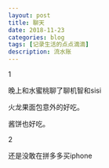 ```yaml
---
layout: post
title: 聊天
date: 2018-11-23
categories: blog
tags: [记录生活的点点滴滴]
description: 流水账
---
```


1 

晚上和水蜜桃聊了聊机智和sisi

火龙果面包意外的好吃。

酱饼也好吃。

2

还是没敢在拼多多买iphone





